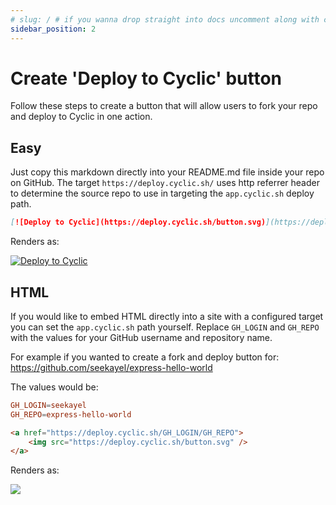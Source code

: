```yaml
---
# slug: / # if you wanna drop straight into docs uncomment along with config change
sidebar_position: 2
---
```


# Create 'Deploy to Cyclic' button

Follow these steps to create a button that will allow users to fork your repo and deploy to Cyclic in one action.

## Easy

Just copy this markdown directly into your README.md file inside your repo on GitHub. The target `https://deploy.cyclic.sh/` uses http referrer header to determine the source repo to use in targeting the `app.cyclic.sh` deploy path.

```markdown
[![Deploy to Cyclic](https://deploy.cyclic.sh/button.svg)](https://deploy.cyclic.sh/)
```

Renders as:

[![Deploy to Cyclic](https://deploy.cyclic.sh/button.svg)](https://deploy.cyclic.sh/)

## HTML

If you would like to embed HTML directly into a site with a configured target you can set the `app.cyclic.sh` path yourself. Replace `GH_LOGIN` and `GH_REPO` with the values for your GitHub username and repository name.

For example if you wanted to create a fork and deploy button for: https://github.com/seekayel/express-hello-world

The values would be:

```toml
GH_LOGIN=seekayel
GH_REPO=express-hello-world
```

```html
<a href="https://deploy.cyclic.sh/GH_LOGIN/GH_REPO">
    <img src="https://deploy.cyclic.sh/button.svg" />
</a>
```

Renders as:

<a href="https://deploy.cyclic.sh/GH_LOGIN/GH_REPO">
    <img src="https://deploy.cyclic.sh/button.svg" />
</a>
